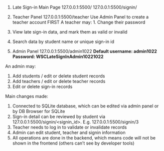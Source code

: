 1. Late Sign-in Main Page
127.0.0.1:5500/
127.0.0.1:5500/signin/<signinid>

2. Teacher Panel
127.0.0.1:5500/teacher
Use Admin Panel to create a teacher account FIRST
A teacher may: 1. Change their password
2. View late sign-in data, and mark them as valid or invalid
3. Search data by student name or unique sign-in id

3. Admin Panel
127.0.0.1:5500/admin1022
**Default username: admin1022
Password: WSCLateSignInAdmin10221022**

An admin may:
1. Add students / edit or delete student records
2. Add teachers / edit or delete teacher records
3. Edit or delete sign-in records

Main changes made:
1. Connected to SQLite database, which can be edited via admin panel or by DB Browser for SQLite
2. Sign-in detail can be reviewed by student via 127.0.0.1:5500/signin/<signin_id>. E.g. 127.0.0.1:5500/signin/3
3. Teacher needs to log in to validate or invalidate records
4. Admin can edit student, teacher and signin information
5. All operations are done in the backend, which means code will not be shown in the frontend (others can’t see by developer tools)


